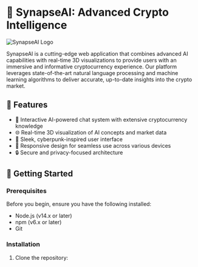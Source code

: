 # 🧠 SynapseAI: Advanced Crypto Intelligence

![SynapseAI Logo](https://via.placeholder.com/1200x300?text=SynapseAI+Logo)

SynapseAI is a cutting-edge web application that combines advanced AI capabilities with real-time 3D visualizations to provide users with an immersive and informative cryptocurrency experience. Our platform leverages state-of-the-art natural language processing and machine learning algorithms to deliver accurate, up-to-date insights into the crypto market.

## 🌟 Features

- 🤖 Interactive AI-powered chat system with extensive cryptocurrency knowledge
- 🌐 Real-time 3D visualization of AI concepts and market data
- 🎨 Sleek, cyberpunk-inspired user interface
- 📱 Responsive design for seamless use across various devices
- 🔒 Secure and privacy-focused architecture

## 🚀 Getting Started

### Prerequisites

Before you begin, ensure you have the following installed:
- Node.js (v14.x or later)
- npm (v6.x or later)
- Git

### Installation

1. Clone the repository:

